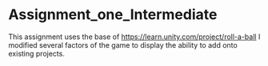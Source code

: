 # Assignment_one_Intermediate

This assignment uses the base of https://learn.unity.com/project/roll-a-ball 
I modified several factors of the game to display the ability to add onto existing projects. 
